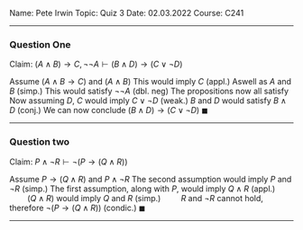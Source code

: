 Name: Pete Irwin
Topic: Quiz 3
Date: 02.03.2022
Course: C241

---

### Question One

Claim: $(A \land B) \rightarrow C, \lnot \lnot A \vdash (B \land D) \rightarrow (C \lor \lnot D)$

Assume $(A \land B \rightarrow C)$ and $(A \land B)$
This would imply $C$ (appl.)
Aswell as $A$ and $B$ (simp.)
This would satisfy $\lnot \lnot A$ (dbl. neg)
The propositions now all satisfy
Now assuming $D$,
$C$ would imply $C \lor \lnot D$ (weak.)
$B$ and $D$ would satisfy $B \land D$ (conj.)
We can now conclude $(B \land D) \rightarrow (C \lor \lnot D)$ $\blacksquare$

---

### Question two

Claim: $P \land \lnot R \vdash \lnot (P \rightarrow (Q \land R))$

Assume $P \rightarrow (Q \land R)$ and $P \land \lnot R$
The second assumption would imply $P$ and $\lnot R$ (simp.)
The first assumption, along with $P$, would imply $Q \land R$ (appl.)
$\qquad (Q \land R)$ would imply $Q$ and $R$ (simp.)
$\qquad R$ and $\lnot R$ cannot hold, therefore $\lnot (P \rightarrow (Q \land R))$ (condic.) $\blacksquare$

---